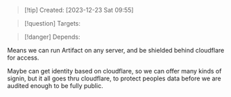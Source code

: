 
>[!tip] Created: [2023-12-23 Sat 09:55]

>[!question] Targets: 

>[!danger] Depends: 

Means we can run Artifact on any server, and be shielded behind cloudflare for access.

Maybe can get identity based on cloudflare, so we can offer many kinds of signin, but it all goes thru cloudflare, to protect peoples data before we are audited enough to be fully public.
